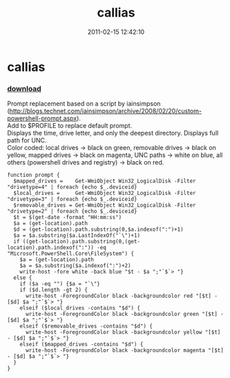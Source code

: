 ﻿---
pid:            2505
poster:         callias
title:          callias
date:           2011-02-15 12:42:10
format:         posh
parent:         0
parent:         0

---

# callias

### [download](2505.ps1)

Prompt replacement based on a script by iainsimpson (http://blogs.technet.com/iainsimpson/archive/2008/02/20/custom-powershell-prompt.aspx).  
Add to $PROFILE to replace default prompt.  
Displays the time, drive letter, and only the deepest directory.  Displays full path for UNC.  
Color coded: local drives -> black on green,  removable drives -> black on yellow,  mapped drives -> black on magenta,  UNC paths -> white on blue,  all others (powershell drives and registry) -> black on red.

```posh
function prompt {
  $mapped_drives =    Get-WmiObject Win32_LogicalDisk -Filter "drivetype=4" | foreach {echo $_.deviceid}
  $local_drives =     Get-WmiObject Win32_LogicalDisk -Filter "drivetype=3" | foreach {echo $_.deviceid}
  $removable_drives = Get-WmiObject Win32_LogicalDisk -Filter "drivetype=2" | foreach {echo $_.deviceid}
  $t = $(get-date -format "HH:mm:ss")
  $a = (get-location).path
  $d = (get-location).path.substring(0,$a.indexof(":")+1)
  $a = $a.substring($a.LastIndexOf("`\")+1)
  if ((get-location).path.substring(0,(get-location).path.indexof(":")) -eq "Microsoft.PowerShell.Core\FileSystem") {
    $a = (get-location).path
	$a = $a.substring($a.indexof(":")+2)
    write-host -fore white -back blue "$t - $a ";"`$`> "}
  else {
    if ($a -eq "") {$a = "`\"}
    if ($d.length -gt 2) {
      write-host -ForegroundColor black -backgroundcolor red "[$t] - [$d] $a ";"`$`> "}
	elseif ($local_drives -contains "$d") {
      write-host -ForegroundColor black -backgroundcolor green "[$t] - [$d] $a ";"`$`> "}
	elseif ($removable_drives -contains "$d") {
      write-host -ForegroundColor black -backgroundcolor yellow "[$t] - [$d] $a ";"`$`> "}
	elseif ($mapped_drives -contains "$d") {
	  write-host -ForegroundColor black -backgroundcolor magenta "[$t] - [$d] $a ";"`$`> "}
  }
}
```
